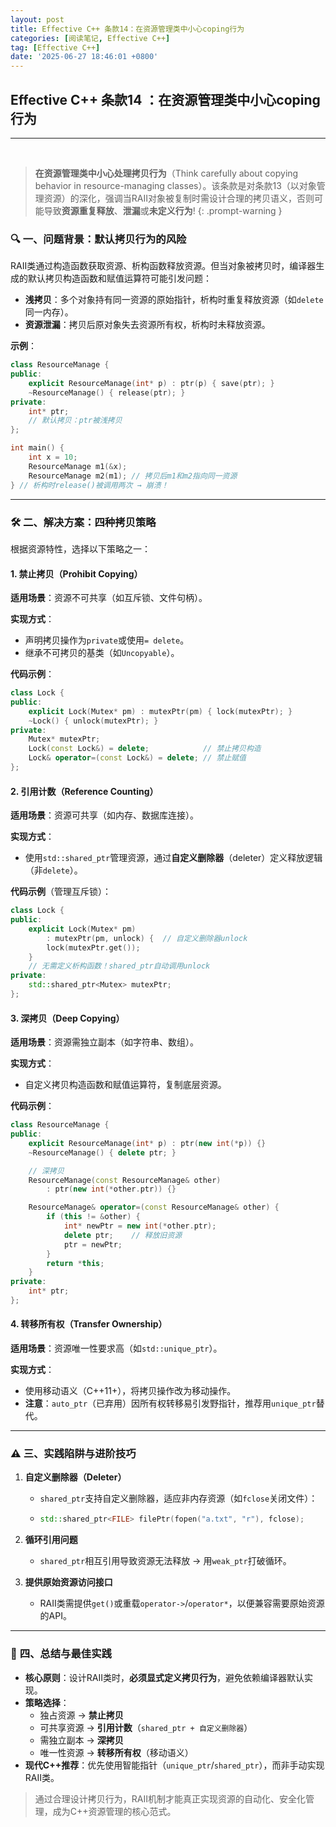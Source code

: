 ```yaml
---
layout: post
title: Effective C++ 条款14：在资源管理类中小心coping行为
categories: [阅读笔记, Effective C++]
tag: [Effective C++]
date: '2025-06-27 18:46:01 +0800'
---
```


## **Effective C++ 条款14 ：在资源管理类中小心coping行为**

---

<br />

> **在资源管理类中小心处理拷贝行为**（Think carefully about copying behavior in resource-managing classes）。该条款是对条款13（以对象管理资源）的深化，强调当RAII对象被复制时需设计合理的拷贝语义，否则可能导致**资源重复释放**、**泄漏**或**未定义行为**!
{: .prompt-warning }

### 🔍 **一、问题背景：默认拷贝行为的风险**  

RAII类通过构造函数获取资源、析构函数释放资源。但当对象被拷贝时，编译器生成的默认拷贝构造函数和赋值运算符可能引发问题：  

- **浅拷贝**：多个对象持有同一资源的原始指针，析构时重复释放资源（如`delete`同一内存）。  
- **资源泄漏**：拷贝后原对象失去资源所有权，析构时未释放资源。  

**示例**：  

```cpp
class ResourceManage {
public:
    explicit ResourceManage(int* p) : ptr(p) { save(ptr); }
    ~ResourceManage() { release(ptr); }
private:
    int* ptr;
    // 默认拷贝：ptr被浅拷贝
};

int main() {
    int x = 10;
    ResourceManage m1(&x);
    ResourceManage m2(m1); // 拷贝后m1和m2指向同一资源
} // 析构时release()被调用两次 → 崩溃！
```

---

### 🛠️ **二、解决方案：四种拷贝策略**  
根据资源特性，选择以下策略之一：  

#### **1. 禁止拷贝（Prohibit Copying）**  

**适用场景**：资源不可共享（如互斥锁、文件句柄）。  

**实现方式**：  
- 声明拷贝操作为`private`或使用`= delete`。  
- 继承不可拷贝的基类（如`Uncopyable`）。  

**代码示例**：  

```cpp
class Lock {
public:
    explicit Lock(Mutex* pm) : mutexPtr(pm) { lock(mutexPtr); }
    ~Lock() { unlock(mutexPtr); }
private:
    Mutex* mutexPtr;
    Lock(const Lock&) = delete;            // 禁止拷贝构造
    Lock& operator=(const Lock&) = delete; // 禁止赋值
};
```

#### **2. 引用计数（Reference Counting）**  

**适用场景**：资源可共享（如内存、数据库连接）。  

**实现方式**：  
- 使用`std::shared_ptr`管理资源，通过**自定义删除器**（deleter）定义释放逻辑（非`delete`）。  

**代码示例**（管理互斥锁）：  

```cpp
class Lock {
public:
    explicit Lock(Mutex* pm) 
        : mutexPtr(pm, unlock) {  // 自定义删除器unlock
        lock(mutexPtr.get());
    }
    // 无需定义析构函数！shared_ptr自动调用unlock
private:
    std::shared_ptr<Mutex> mutexPtr;
};
```

#### **3. 深拷贝（Deep Copying）**  

**适用场景**：资源需独立副本（如字符串、数组）。  

**实现方式**：  
- 自定义拷贝构造函数和赋值运算符，复制底层资源。  

**代码示例**：  

```cpp
class ResourceManage {
public:
    explicit ResourceManage(int* p) : ptr(new int(*p)) {}
    ~ResourceManage() { delete ptr; }

    // 深拷贝
    ResourceManage(const ResourceManage& other) 
        : ptr(new int(*other.ptr)) {} 

    ResourceManage& operator=(const ResourceManage& other) {
        if (this != &other) {
            int* newPtr = new int(*other.ptr);
            delete ptr;    // 释放旧资源
            ptr = newPtr;
        }
        return *this;
    }
private:
    int* ptr;
};
```

#### **4. 转移所有权（Transfer Ownership）**  

**适用场景**：资源唯一性要求高（如`std::unique_ptr`）。  

**实现方式**：  
- 使用移动语义（C++11+），将拷贝操作改为移动操作。  
- **注意**：`auto_ptr`（已弃用）因所有权转移易引发野指针，推荐用`unique_ptr`替代。  

---

### ⚠️ **三、实践陷阱与进阶技巧**  

1. **自定义删除器（Deleter）**  
   - `shared_ptr`支持自定义删除器，适应非内存资源（如`fclose`关闭文件）：  
   - 
     ```cpp
     std::shared_ptr<FILE> filePtr(fopen("a.txt", "r"), fclose);
     ```

2. **循环引用问题**  
   - `shared_ptr`相互引用导致资源无法释放 → 用`weak_ptr`打破循环。  

3. **提供原始资源访问接口**  
   - RAII类需提供`get()`或重载`operator->`/`operator*`，以便兼容需要原始资源的API。  

---

### 💎 **四、总结与最佳实践**  

- **核心原则**：设计RAII类时，**必须显式定义拷贝行为**，避免依赖编译器默认实现。  
- **策略选择**：  
  - 独占资源 → **禁止拷贝**  
  - 可共享资源 → **引用计数**（`shared_ptr + 自定义删除器`）  
  - 需独立副本 → **深拷贝**  
  - 唯一性资源 → **转移所有权**（移动语义）  
- **现代C++推荐**：优先使用智能指针（`unique_ptr`/`shared_ptr`），而非手动实现RAII类。  

> 通过合理设计拷贝行为，RAII机制才能真正实现资源的自动化、安全化管理，成为C++资源管理的核心范式。

